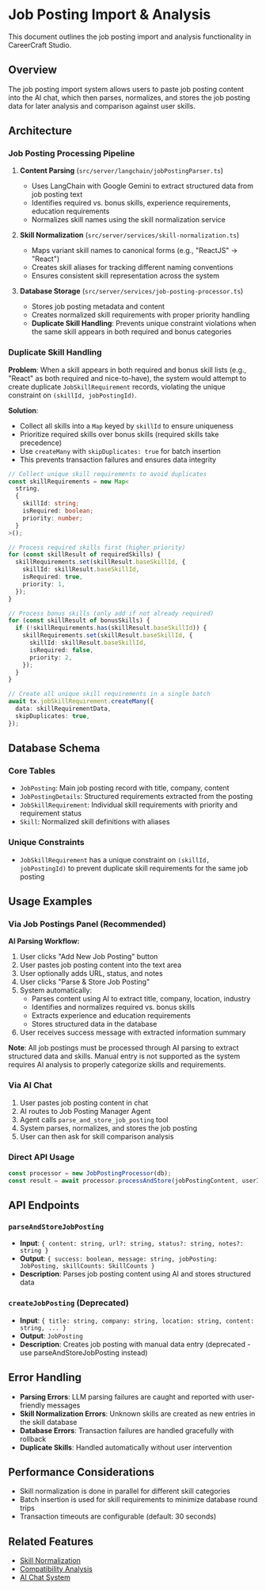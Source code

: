 # Job Posting Import & Analysis

This document outlines the job posting import and analysis functionality in CareerCraft Studio.

## Overview

The job posting import system allows users to paste job posting content into the AI chat, which then parses, normalizes, and stores the job posting data for later analysis and comparison against user skills.

## Architecture

### Job Posting Processing Pipeline

1. **Content Parsing** (`src/server/langchain/jobPostingParser.ts`)

   - Uses LangChain with Google Gemini to extract structured data from job posting text
   - Identifies required vs. bonus skills, experience requirements, education requirements
   - Normalizes skill names using the skill normalization service

2. **Skill Normalization** (`src/server/services/skill-normalization.ts`)

   - Maps variant skill names to canonical forms (e.g., "ReactJS" → "React")
   - Creates skill aliases for tracking different naming conventions
   - Ensures consistent skill representation across the system

3. **Database Storage** (`src/server/services/job-posting-processor.ts`)
   - Stores job posting metadata and content
   - Creates normalized skill requirements with proper priority handling
   - **Duplicate Skill Handling**: Prevents unique constraint violations when the same skill appears in both required and bonus categories

### Duplicate Skill Handling

**Problem**: When a skill appears in both required and bonus skill lists (e.g., "React" as both required and nice-to-have), the system would attempt to create duplicate `JobSkillRequirement` records, violating the unique constraint on `(skillId, jobPostingId)`.

**Solution**:

- Collect all skills into a `Map` keyed by `skillId` to ensure uniqueness
- Prioritize required skills over bonus skills (required skills take precedence)
- Use `createMany` with `skipDuplicates: true` for batch insertion
- This prevents transaction failures and ensures data integrity

```typescript
// Collect unique skill requirements to avoid duplicates
const skillRequirements = new Map<
  string,
  {
    skillId: string;
    isRequired: boolean;
    priority: number;
  }
>();

// Process required skills first (higher priority)
for (const skillResult of requiredSkills) {
  skillRequirements.set(skillResult.baseSkillId, {
    skillId: skillResult.baseSkillId,
    isRequired: true,
    priority: 1,
  });
}

// Process bonus skills (only add if not already required)
for (const skillResult of bonusSkills) {
  if (!skillRequirements.has(skillResult.baseSkillId)) {
    skillRequirements.set(skillResult.baseSkillId, {
      skillId: skillResult.baseSkillId,
      isRequired: false,
      priority: 2,
    });
  }
}

// Create all unique skill requirements in a single batch
await tx.jobSkillRequirement.createMany({
  data: skillRequirementData,
  skipDuplicates: true,
});
```

## Database Schema

### Core Tables

- `JobPosting`: Main job posting record with title, company, content
- `JobPostingDetails`: Structured requirements extracted from the posting
- `JobSkillRequirement`: Individual skill requirements with priority and requirement status
- `Skill`: Normalized skill definitions with aliases

### Unique Constraints

- `JobSkillRequirement` has a unique constraint on `(skillId, jobPostingId)` to prevent duplicate skill requirements for the same job posting

## Usage Examples

### Via Job Postings Panel (Recommended)

**AI Parsing Workflow:**

1. User clicks "Add New Job Posting" button
2. User pastes job posting content into the text area
3. User optionally adds URL, status, and notes
4. User clicks "Parse & Store Job Posting"
5. System automatically:
   - Parses content using AI to extract title, company, location, industry
   - Identifies and normalizes required vs. bonus skills
   - Extracts experience and education requirements
   - Stores structured data in the database
6. User receives success message with extracted information summary

**Note**: All job postings must be processed through AI parsing to extract structured data and skills. Manual entry is not supported as the system requires AI analysis to properly categorize skills and requirements.

### Via AI Chat

1. User pastes job posting content in chat
2. AI routes to Job Posting Manager Agent
3. Agent calls `parse_and_store_job_posting` tool
4. System parses, normalizes, and stores the job posting
5. User can then ask for skill comparison analysis

### Direct API Usage

```typescript
const processor = new JobPostingProcessor(db);
const result = await processor.processAndStore(jobPostingContent, userId);
```

## API Endpoints

### `parseAndStoreJobPosting`

- **Input**: `{ content: string, url?: string, status?: string, notes?: string }`
- **Output**: `{ success: boolean, message: string, jobPosting: JobPosting, skillCounts: SkillCounts }`
- **Description**: Parses job posting content using AI and stores structured data

### `createJobPosting` (Deprecated)

- **Input**: `{ title: string, company: string, location: string, content: string, ... }`
- **Output**: `JobPosting`
- **Description**: Creates job posting with manual data entry (deprecated - use parseAndStoreJobPosting instead)

## Error Handling

- **Parsing Errors**: LLM parsing failures are caught and reported with user-friendly messages
- **Skill Normalization Errors**: Unknown skills are created as new entries in the skill database
- **Database Errors**: Transaction failures are handled gracefully with rollback
- **Duplicate Skills**: Handled automatically without user intervention

## Performance Considerations

- Skill normalization is done in parallel for different skill categories
- Batch insertion is used for skill requirements to minimize database round trips
- Transaction timeouts are configurable (default: 30 seconds)

## Related Features

- [Skill Normalization](./skill-normalization.md)
- [Compatibility Analysis](./compatibility-analysis.md)
- [AI Chat System](./ai-chat.md)
